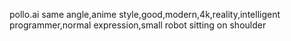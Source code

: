 pollo.ai
same angle,anime style,good,modern,4k,reality,intelligent programmer,normal expression,small robot sitting on shoulder
